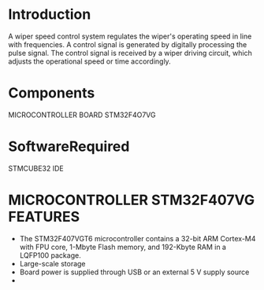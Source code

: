 # Introduction
  A wiper speed control system regulates the wiper's operating speed in line with frequencies. A control signal is generated by digitally processing the pulse signal. The control signal is received by a wiper driving circuit, which adjusts the operational speed or time accordingly.
# Components
  MICROCONTROLLER BOARD STM32F4O7VG
# SoftwareRequired
  STMCUBE32 IDE
  
  # MICROCONTROLLER STM32F407VG FEATURES
  * The STM32F407VGT6 microcontroller contains a 32-bit ARM Cortex-M4 with FPU core, 1-Mbyte Flash memory, and 192-Kbyte RAM in a LQFP100 package.
  * Large-scale storage
  * Board power is supplied through USB or an external 5 V supply source
  * 

